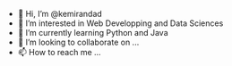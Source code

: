- 👋 Hi, I’m @kemirandad
- 👀 I’m interested in Web Developping and Data Sciences
- 🌱 I’m currently learning Python and Java
- 💞️ I’m looking to collaborate on ...
- 📫 How to reach me ...

<!---
kemirandad/kemirandad is a ✨ special ✨ repository because its `README.md` (this file) appears on your GitHub profile.
You can click the Preview link to take a look at your changes.
--->
